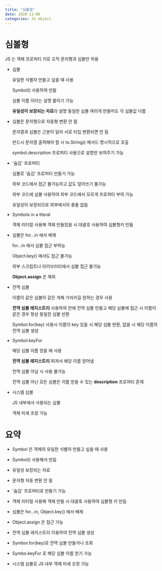 ```yaml
---
title: "심볼형"
date: 2020-11-06
categories: JS object
---
```


# 심볼형

JS 는 객체 프로퍼티 키로 오직 문자형과 심볼만 허용

- 심볼

  유일한 식별자 만들고 싶을 때 사용

  Symbol() 사용하여 만듦

  심볼 이름 이라는 설명 붙이기 가능

  **유일성이 보장되는 자료**라 설명 동일한 심볼 여러개 만들어도 각 심볼값 다름

- 심볼은 문자형으로 자동형 변환 안 됨

  문자열과 심볼은 근본이 달라 서로 타입 변환되면 안 됨

  반드시 문자열 출력해야 할 시 to.String() 메서드 명시적으로 호출

  symbol.description 프로퍼티 사용으로 설명만 보여주기 가능

- '숨김' 프로퍼티

  심볼로 '숨김' 프로퍼티 만들기 가능

  외부 코드에서 접근 불가능하고 값도 덮어쓰기 불가능

  외부 코드에 심볼 사용하여 외부 코드에서 모르게 프로퍼티 부여 가능

  유일성이 보장되므로 외부에서의 충돌 없음

- Symbols in a literal

  객체 리터럴 사용해 객체 만들었을 시 대괄호 사용하여 심볼형키 만듦

- 심볼은 for...in 에서 배제

  for...in 에서 심볼 접근 부락능

  Object.key() 에서도 접근 불가능

  외부 스크립트나 라이브러리에서 심볼 접근 불가능

  **Object.assign** 은 제외

- 전역 심볼

  이름이 같은 심볼이 같은 개체 가리키길 원하는 경우 사용

  **전역 심볼 레지스트리** 사용하여 안에 전역 심볼 만들고 해당 심볼에 접근 시 이름이 같은 경우 항상 동일한 심볼 반환

  Symbol.for(key) 사용시 이름이 key 있을 시 해당 심볼 반환, 없을 시 해당 이름의 전역 심볼 생성

- Symbol.keyFor

  해당 심볼 이름 얻을 때 사용

  **전역 심볼 레지스트리** 뒤져서 해당 이름 얻어냄

  전역 심볼 아닐 시 사용 불가능

  전역 심볼 아닌 모든 심볼은 이름 얻을 수 있는 **description** 프로퍼티 존재

- 시스템 심볼

  JS 내부에서 사용되는 심볼

  객체 미세 조정 가능

# 요약

- Symbol 은 객체의 유일한 식별자 만들고 싶을 때 사용

- Symbol() 사용해서 만듬

- 유일성 보장되는 자료

- 문자형 자동 변환 안 됨

- '숨김' 프로퍼티로 만들기 가능

- 객체 리터럴 사용해 객체 만들 시 대괄호 사용하여 심볼형 키 만듬

- 심볼은 for...in, Object.key() 에서 배제

- Object.assign 은 접근 가능

- 전역 심볼 레지스트리 이용하여 전역 심볼 생성

- Symbor.for(key)로 전역 심볼 만들거나 조회

- Symbo.keyFor 로 해당 심볼 이름 얻기 가능

- 시스템 심볼로 JS 내부 객체 미세 조정 가능
